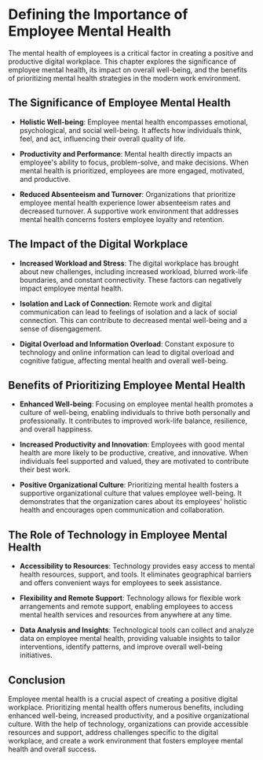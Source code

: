 Defining the Importance of Employee Mental Health
============================================================

The mental health of employees is a critical factor in creating a positive and productive digital workplace. This chapter explores the significance of employee mental health, its impact on overall well-being, and the benefits of prioritizing mental health strategies in the modern work environment.

The Significance of Employee Mental Health
------------------------------------------

* **Holistic Well-being**: Employee mental health encompasses emotional, psychological, and social well-being. It affects how individuals think, feel, and act, influencing their overall quality of life.

* **Productivity and Performance**: Mental health directly impacts an employee's ability to focus, problem-solve, and make decisions. When mental health is prioritized, employees are more engaged, motivated, and productive.

* **Reduced Absenteeism and Turnover**: Organizations that prioritize employee mental health experience lower absenteeism rates and decreased turnover. A supportive work environment that addresses mental health concerns fosters employee loyalty and retention.

The Impact of the Digital Workplace
-----------------------------------

* **Increased Workload and Stress**: The digital workplace has brought about new challenges, including increased workload, blurred work-life boundaries, and constant connectivity. These factors can negatively impact employee mental health.

* **Isolation and Lack of Connection**: Remote work and digital communication can lead to feelings of isolation and a lack of social connection. This can contribute to decreased mental well-being and a sense of disengagement.

* **Digital Overload and Information Overload**: Constant exposure to technology and online information can lead to digital overload and cognitive fatigue, affecting mental health and overall well-being.

Benefits of Prioritizing Employee Mental Health
-----------------------------------------------

* **Enhanced Well-being**: Focusing on employee mental health promotes a culture of well-being, enabling individuals to thrive both personally and professionally. It contributes to improved work-life balance, resilience, and overall happiness.

* **Increased Productivity and Innovation**: Employees with good mental health are more likely to be productive, creative, and innovative. When individuals feel supported and valued, they are motivated to contribute their best work.

* **Positive Organizational Culture**: Prioritizing mental health fosters a supportive organizational culture that values employee well-being. It demonstrates that the organization cares about its employees' holistic health and encourages open communication and collaboration.

The Role of Technology in Employee Mental Health
------------------------------------------------

* **Accessibility to Resources**: Technology provides easy access to mental health resources, support, and tools. It eliminates geographical barriers and offers convenient ways for employees to seek assistance.

* **Flexibility and Remote Support**: Technology allows for flexible work arrangements and remote support, enabling employees to access mental health services and resources from anywhere at any time.

* **Data Analysis and Insights**: Technological tools can collect and analyze data on employee mental health, providing valuable insights to tailor interventions, identify patterns, and improve overall well-being initiatives.

Conclusion
----------

Employee mental health is a crucial aspect of creating a positive digital workplace. Prioritizing mental health offers numerous benefits, including enhanced well-being, increased productivity, and a positive organizational culture. With the help of technology, organizations can provide accessible resources and support, address challenges specific to the digital workplace, and create a work environment that fosters employee mental health and overall success.
